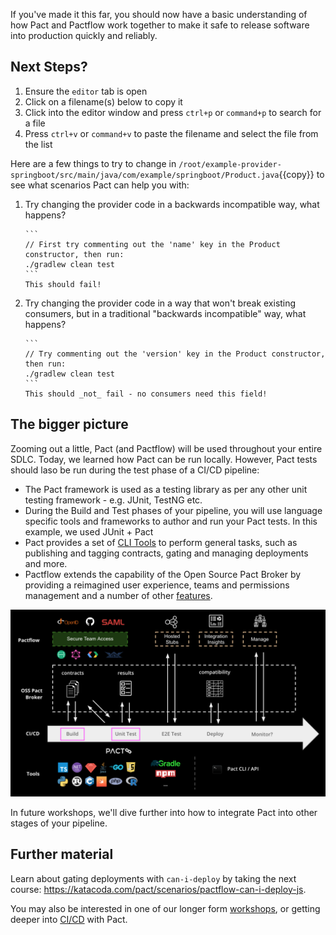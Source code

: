 If you've made it this far, you should now have a basic understanding of how Pact and Pactflow work together to make it safe to release software into production quickly and reliably.

## Next Steps?

1. Ensure the `editor` tab is open
2. Click on a filename(s) below to copy it
3. Click into the editor window and press `ctrl+p` or `command+p` to search for a file
4. Press `ctrl+v` or `command+v` to paste the filename and select the file from the list

Here are a few things to try to change in `/root/example-provider-springboot/src/main/java/com/example/springboot/Product.java`{{copy}} to see what scenarios Pact can help you with:

1.  Try changing the provider code in a backwards incompatible way, what happens?

        ```
        // First try commenting out the 'name' key in the Product constructor, then run:
        ./gradlew clean test
        ```
        This should fail!

2.  Try changing the provider code in a way that won't break existing consumers, but in a traditional "backwards incompatible" way, what happens?

        ```
        // Try commenting out the 'version' key in the Product constructor, then run:
        ./gradlew clean test
        ```
        This should _not_ fail - no consumers need this field!

## The bigger picture

Zooming out a little, Pact (and Pactflow) will be used throughout your entire SDLC. Today, we learned how Pact can be run locally. However, Pact tests should laso be run during the test phase of a CI/CD pipeline:

- The Pact framework is used as a testing library as per any other unit testing framework - e.g. JUnit, TestNG etc.
- During the Build and Test phases of your pipeline, you will use language specific tools and frameworks to author and run your Pact tests. In this example, we used JUnit + Pact
- Pact provides a set of [CLI Tools](https://docs.pact.io/implementation_guides/cli) to perform general tasks, such as publishing and tagging contracts, gating and managing deployments and more.
- Pactflow extends the capability of the Open Source Pact Broker by providing a reimagined user experience, teams and permissions management and a number of other [features](https://pactflow.io/features).

![Ecosystem](./assets/ecosystem.png)

In future workshops, we'll dive further into how to integrate Pact into other stages of your pipeline.

## Further material

Learn about gating deployments with `can-i-deploy` by taking the next course: https://katacoda.com/pact/scenarios/pactflow-can-i-deploy-js.

You may also be interested in one of our longer form [workshops](https://docs.pact.io/implementation_guides/workshops), or getting deeper into [CI/CD](https://docs.pactflow.io/docs/workshops/ci-cd/) with Pact.
